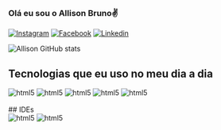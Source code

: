 ### Olá eu sou o Allison Bruno✌️

[![Instagram](https://img.shields.io/badge/Instagram-E4405F?style=for-the-badge&logo=instagram&logoColor=white)](https://www.instagram.com/)
[![Facebook](https://img.shields.io/badge/Facebook-1877F2?style=for-the-badge&logo=facebook&logoColor=white)](https://m.facebook.com/?paipv=0&eav=AfbNpLBxSNKEMwWMeLCIxXtMYK58cexcAO9PrBfNT1RgfJf-qvmcN2BQeHGLERTp8us&_rdr)
[![Linkedin](https://img.shields.io/badge/LinkedIn-0077B5?style=for-the-badge&logo=linkedin&logoColor=white)](https://www.linkedin.com/in/allison-ferreira-963a20109/)

![Allison GitHub stats](https://github-readme-stats.vercel.app/api?username=AllisonBruno&show_icons=true&theme=dracula)

## Tecnologias que eu uso no meu dia a dia

<div style="display:inline_block">
    <img  alt="html5" src=https://img.shields.io/badge/HTML5-E34F26?style=for-the-badge&logo=html5&logoColor=white />
    <img  alt="html5" src=https://img.shields.io/badge/CSS3-1572B6?style=for-the-badge&logo=css3&logoColor=white />
    <img  alt="html5" src=https://img.shields.io/badge/JavaScript-F7DF1E?style=for-the-badge&logo=javascript&logoColor=black />
    <img  alt="html5" src=https://img.shields.io/badge/Node.js-43853D?style=for-the-badge&logo=node.js&logoColor=white />
    <img  alt="html5" src=https://img.shields.io/badge/Java-ED8B00?style=for-the-badge&logo=openjdk&logoColor=white />
</div><br/>
 ## IDEs

<div style="display:inline_block">
   <img  alt="html5" src=https://img.shields.io/badge/Made%20for-VSCode-1f425f.svg />
   <img  alt="html5" src=https://img.shields.io/badge/apache%20netbeans-1B6AC6?style=for-the-badge&logo=apache%20netbeans%20IDE&logoColor=white />
</div><br/>


